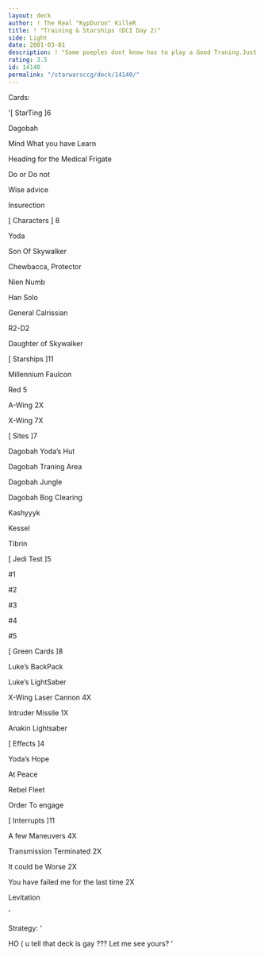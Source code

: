 ```yaml
---
layout: deck
author: ! The Real "KypDuron" KilleR
title: ! "Training & Starships (DCI Day 2)"
side: Light
date: 2001-03-01
description: ! "Some poeples dont know hos to play a Good Traning.Just have to be simpleand powerfull."
rating: 3.5
id: 14140
permalink: "/starwarsccg/deck/14140/"
---
```

Cards: 

'[ StarTing ]6 


Dagobah 

Mind What you have Learn 

Heading for the Medical Frigate 

Do or Do not 

Wise advice 

Insurection 


[ Characters ] 8 


Yoda 

Son Of Skywalker 

Chewbacca, Protector 

Nien Numb 

Han Solo 

General Calrissian 

R2-D2 

Daughter of Skywalker 


[ Starships ]11 

Millennium Faulcon 

Red 5 

A-Wing 2X 

X-Wing 7X 


[ Sites ]7 


Dagobah  Yoda&#8217;s Hut 

Dagobah  Traning Area 

Dagobah  Jungle 

Dagobah  Bog Clearing 

Kashyyyk 

Kessel 

Tibrin 


[ Jedi Test ]5 


#1 

#2 

#3 

#4 

#5 


[ Green Cards ]8 


Luke&#8217;s BackPack 

Luke&#8217;s LightSaber 

X-Wing Laser Cannon 4X 

Intruder Missile 1X 

Anakin Lightsaber 


[ Effects ]4 


Yoda&#8217;s Hope 

At Peace 

Rebel Fleet 

Order To engage 


[ Interrupts ]11 


A few Maneuvers 4X 

Transmission Terminated 2X 

It could be Worse 2X 

You have failed me for the last time 2X 

Levitation 

'

Strategy: '

HO ( u tell that deck is gay ??? Let me see yours? '
